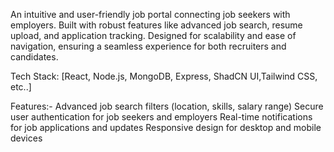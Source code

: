 An intuitive and user-friendly job portal connecting job seekers with employers. Built with robust features like advanced job search, resume upload, and application tracking.
Designed for scalability and ease of navigation, ensuring a seamless experience for both recruiters and candidates.

Tech Stack: [React, Node.js, MongoDB, Express, ShadCN UI,Tailwind CSS, etc..]

Features:-
Advanced job search filters (location, skills, salary range)
Secure user authentication for job seekers and employers
Real-time notifications for job applications and updates
Responsive design for desktop and mobile devices
